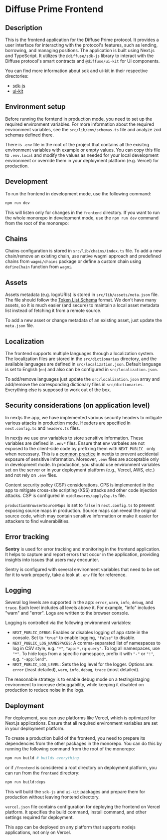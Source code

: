 # Diffuse Prime Frontend

## Description

This is the frontend application for the Diffuse Prime protocol. It provides a user interface for interacting with the protocol's features, such as lending, borrowing, and managing positions. The application is built using Next.js and TypeScript. It utilizes the `@diffuse/sdk-js` library to interact with the Diffuse protocol's smart contracts and `@diffuse/ui-kit` for UI components.

You can find more information about sdk and ui-kit in their respective directories:

- [sdk-js](../sdk-js/README.md)
- [ui-kit](../ui-kit/README.md)

## Environment setup

Before running the forntend in production mode, you need to set up the required environment variables. For more information about the required environment variables, see the `src/lib/env/schemas.ts` file and analyze zod schemas defined there.

There is `.env` file in the root of the project that contains all the exisitng environment variables with example or empty values. You can copy this file to `.env.local` and modify the values as needed for your local development environment or override them in your deployment platform (e.g. Vercel) for production.

## Development

To run the frontend in development mode, use the following command:

```bash
npm run dev
```

This will listen only for changes in the `frontend` directory. If you want to run the whole monorepo in development mode, use the `npm run dev` command from the root of the monorepo:

## Chains

Chains configuration is stored in `src/lib/chains/index.ts` file. To add a new chain/remove an existing chain, use native wagmi approach and predefined chains from `wagmi/chains` package or define a custom chain using `defineChain` function from `wagmi`.

## Assets

Assets metadata (e.g. logoURIs) is stored in `src/lib/assets/meta.json` file. The file should follow the [Token List Schema](https://tokenlists.org) format.
We don't have many assets, so it is much easier (and secure) to maintain a local asset metadata list instead of fetching it from a remote source.

To add a new asset or change metadata of an existing asset, just update the `meta.json` file.

## Localization

The frontend supports multiple languages through a localization system. The localization files are stored in the `src/dictionaries` directory, and the available languages are defined in `src/localization.json`. Default language is set to English (`en`) and also can be configured in `src/localization.json`.

To add/remove languages just update the `src/localization.json` array and add/remove the corresponding dictionary files in `src/dictionaries`. Everything else is supposed to work out of the box.

## Security considerations (on application level)

In nextjs the app, we have implemented various security headers to mitigate various attacks in production mode. Headers are specified in `next.config.ts` and `headers.ts` files.

In nextjs we use env variables to store sensitive information. These variables are defined in `.env*` files. Ensure that env varbales are not exposed to the client-side code by prefixing them with `NEXT_PUBLIC_` only when necessary. This is a [common practice](https://nextjs.org/docs/app/guides/environment-variables#bundling-environment-variables-for-the-browser) in nextjs to prevent accidental exposure of sensitive information.
Moreover, `.env` files are acceptable only in development mode. In production, you should use environment variables set on the server or in your deployment platform (e.g., Vercel, AWS, etc.) and not rely on `.env` files.

Content security policy (CSP) considerations.
CPS is implemented in the app to mitigate cross-site scripting (XSS) attacks and other code injection attacks. CSP is configured in `middlewares/applyCsp.ts` file.

`productionBrowserSourceMaps` is set to `false` in `next.config.ts` to prevent exposing source maps in production. Source maps can reveal the original source code, which may contain sensitive information or make it easier for attackers to find vulnerabilities.

## Error tracking

**Sentry** is used for error tracking and monitoring in the frontend application. It helps to capture and report errors that occur in the application, providing insights into issues that users may encounter.

Sentry is configured with several environment variables that need to be set for it to work properly, take a look at `.env` file for reference.

## Logging

Several log levels are supported in the app: `error`, `warn`, `info`, `debug`, and `trace`. Each level includes all levels above it. For example, "info" includes "warn" and "error".
Logs are written to the browser console.

Logging is controlled via the following environment variables:

- `NEXT_PUBLIC_DEBUG`: Enables or disables logging of app state in the console. Set to `"true"` to enable logging, `"false"` to disable.
- `NEXT_PUBLIC_LOG_NAMESPACES`: A comma-separated list of namespaces to log in CSV style, e.g. `"*"`, `"app:*,rq:query"`. To log all namespaces, use `"*"`. To hide logs from a specific namespace, prefix it with `"-"` or `"!"`, e.g. `"-app:lend"`.
- `NEXT_PUBLIC_LOG_LEVEL`: Sets the log level for the logger. Options are: `error` (least detailed), `warn`, `info`, `debug`, `trace` (most detailed).

The reasonable strategy is to enable debug mode on a testing/staging environment to increase debuggability, while keeping it disabled on production to reduce noise in the logs.

## Deployment

For deployment, you can use platforms like Vercel, which is optimized for Next.js applications. Ensure that all required environment variables are set in your deployment platform.

To create a production build of the frontend, you need to prepare its dependencies from the other packages in the monorepo. You can do this by running the following command from the root of the monorepo:

```bash
npm run build # builds everything
```

or if `/frontend` is considered a root directory on deployment platform, you can run from the `frontend` directory:

```bash
npm run build:deps
```

This will build the `sdk-js` and `ui-kit` packages and prepare them for production without leaving frontend directory.

`vercel.json` file contains configuration for deploying the frontend on Vercel platform. It specifies the build command, install command, and other settings required for deployment.

This app can be deployed on any platform that supports nodejs applications, not only on Vercel.
